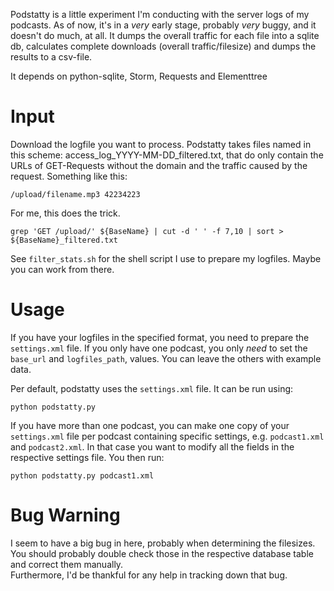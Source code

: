 Podstatty is a little experiment I'm conducting with the server logs of my podcasts.
As of now, it's in a _very_ early stage, probably _very_ buggy, and it doesn't do much, at all.
It dumps the overall traffic for each file into a sqlite db, calculates complete downloads (overall traffic/filesize) and dumps the results to a csv-file.

It depends on python-sqlite, Storm, Requests and Elementtree

# Input #

Download the logfile you want to process. Podstatty takes files named in this scheme: access_log_YYYY-MM-DD_filtered.txt, that do only contain the URLs of GET-Requests without the domain and the traffic caused by the request. Something like this:

    /upload/filename.mp3 42234223

For me, this does the trick.

    grep 'GET /upload/' ${BaseName} | cut -d ' ' -f 7,10 | sort > ${BaseName}_filtered.txt

See `filter_stats.sh` for the shell script I use to prepare my logfiles. Maybe you can work from there.

# Usage #
If you have your logfiles in the specified format, you need to prepare the `settings.xml` file. If you only have one podcast, you only *need* to set the `base_url` and `logfiles_path`, values. You can leave the others with example data.

Per default, podstatty uses the `settings.xml` file. It can be run using:

    python podstatty.py

If you have more than one podcast, you can make one copy of your `settings.xml` file per podcast containing specific settings, e.g. `podcast1.xml` and `podcast2.xml`. In that case you want to modify all the fields in the respective settings file. You then run:

    python podstatty.py podcast1.xml

# Bug Warning #
I seem to have a big bug in here, probably when determining the filesizes. You should probably double check those in the respective database table and correct them manually.  
Furthermore, I'd be thankful for any help in tracking down that bug. 


